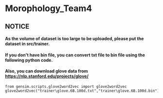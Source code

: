# Morophology_Team4 

## NOTICE
#### As the volume of dataset is too large to be uploaded, please put the dataset in src/trainer.
#### If you don't have bin file, you can convert txt file to bin file using the following python code.
#### Also, you can download glove data from https://nlp.stanford.edu/projects/glove/

```
from gensim.scripts.glove2word2vec import glove2word2vec
glove2word2vec("trainer\glove.6B.100d.txt","trainer\glove.6B.100d.bin")
```
